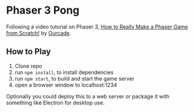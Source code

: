 # Phaser 3 Pong

Following a video tutorial on Phaser 3, [How to Really Make a Phaser Game from Scratch!](https://www.youtube.com/playlist?list=PLumYWZ2t7CRvdJJ206QarbisxYPAyYwj0) by [Ourcade](https://www.youtube.com/channel/UCJyrgLkI9LcwzUhZXxrwpyA).

## How to Play

1. Clone repo
2. run `npm install`, to install dependencies
3. run `npm start`, to build and start the game server
4. open a browser window to localhost:1234

Optionally you could deploy this to a web server or package it with something like Electron for desktop use.